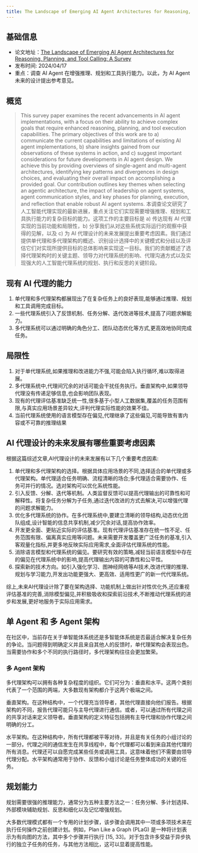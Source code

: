```yaml
---
title: The Landscape of Emerging AI Agent Architectures for Reasoning, Planning, and Tool Calling
---
```


## 基础信息
* 论文地址：[The Landscape of Emerging AI Agent Architectures for Reasoning, Planning, and Tool Calling: A Survey](https://arxiv.org/abs/2404.11584)
* 发布时间: 2024/04/17
* 重点：调查 AI Agent 在增强推理、规划和工具执行能力。以此，为 AI Agent 未来的设计提出参考意见。

## 概览
> This survey paper examines the recent advancements in AI agent implementations, with a focus on their ability to achieve complex goals that require enhanced reasoning, planning, and tool execution capabilities. The primary objectives of this work are to a) communicate the current capabilities and limitations of existing AI agent implementations, b) share insights gained from our observations of these systems in action, and c) suggest important considerations for future developments in AI agent design. We achieve this by providing overviews of single-agent and multi-agent architectures, identifying key patterns and divergences in design choices, and evaluating their overall impact on accomplishing a provided goal. Our contribution outlines key themes when selecting an agentic architecture, the impact of leadership on agent systems, agent communication styles, and key phases for planning, execution, and reflection that enable robust AI agent systems.
> 本调查论文研究了人工智能代理实现的最新进展，重点关注它们实现需要增强推理、规划和工具执行能力的复杂目标的能力。这项工作的主要目标是 a) 传达现有 AI 代理实现的当前功能和局限性，b) 分享我们从对这些系统实际运行的观察中获得的见解，以及 c) 为 AI 代理设计的未来发展提出重要考虑因素。我们通过提供单代理和多代理架构的概述、识别设计选择中的关键模式和分歧以及评估它们对实现所提供目标的总体影响来实现这一目标。我们的贡献概述了选择代理架构时的关键主题、领导力对代理系统的影响、代理沟通方式以及实现强大的人工智能代理系统的规划、执行和反思的关键阶段。

## 现有 AI 代理的能力
1. 单代理和多代理架构都展现出了在复杂任务上的良好表现,能够通过推理、规划和工具调用完成目标。
2. 一些代理系统引入了反馈机制、任务分解、迭代改进等技术,提高了问题求解能力。
3. 多代理系统可以通过明确的角色分工、团队动态优化等方式,更高效地协同完成任务。

## 局限性
1. 对于单代理系统,如果推理和改进能力不强,可能会陷入执行循环,难以取得进展。
2. 多代理系统中,代理间冗余的对话可能会干扰任务执行。垂直架构中,如果领导代理没有传递足够信息,也会影响团队表现。
3. 现有的代理评估基准缺乏统一性,很多基于小型人工数据集,覆盖的任务范围有限,与真实应用场景差异较大,评判代理实际性能的效果不佳。
4. 当前代理系统使用的语言模型存在偏见,代理继承了这些偏见,可能导致有害内容或不可靠的推理结果

## AI 代理设计的未来发展有哪些重要考虑因素
根据这篇综述文章,AI代理设计的未来发展有以下几个重要考虑因素:

1. 单代理和多代理架构的选择。根据具体应用场景的不同,选择适合的单代理或多代理架构。单代理适合任务明确、流程清晰的场合;多代理适合需要协作、任务可并行的情况。选对架构可以优化系统性能。
2. 引入反馈、分解、迭代等机制。人类监督反馈可以提高代理输出的可靠性和可解释性。将复杂任务分解为子任务,通过迭代改进的方式去解决,可以增强代理的问题求解能力。
3. 优化多代理系统的协作。在多代理系统中,要建立清晰的领导结构,动态优化团队组成,设计智能的信息共享机制,减少冗余对话,提高协作效率。
4. 开发更全面、更贴近实际的评估基准。现有代理评估基准存在统一性不足、任务范围有限、偏离真实应用等问题。未来需要开发覆盖更广泛任务的基准,引入客观量化指标,并更多地反映实际应用需求,全面评估代理系统的性能。
5. 消除语言模型和代理系统的偏见。要研究有效的策略,减轻当前语言模型中存在的偏见在代理系统中的影响,提高代理输出内容的可靠性和公平性。
6. 探索新的技术方向。如引入强化学习、图神经网络等AI技术,改进代理的推理、规划与学习能力,开发出功能更强大、更高效、适用性更广的新一代代理系统。

综上,未来AI代理设计除了要在架构选择、功能机制上做出针对性优化外,还应重视评估基准的完善,消除模型偏见,并积极吸收和探索前沿技术,不断推动代理系统的进步和发展,更好地服务于实际应用需求。

## 单 Agent 和 多 Agent 架构
在社区中，当前存在关于单智能体系统还是多智能体系统是否最适合解决复杂任务的争论。当问题得到明确定义并且来自其他人的反馈时，单代理架构会表现出色。当需要协作和多个不同的执行路径时，多代理架构往往会更加繁荣。


### 多 Agent 架构
多代理架构可以拥有各种复杂程度的组织。它们可分为：垂直和水平。这两个类别代表了一个范围的两端，大多数现有架构都介于这两个极端之间。

垂直架构。在这种结构中，一个代理充当领导者，其他代理直接向他们报告。根据架构的不同，报告代理可能只与主导代理进行通信。或者，可以通过所有代理之间的共享对话来定义领导者。垂直架构的定义特征包括拥有主导代理和协作代理之间明确的分工。

水平架构。在这种结构中，所有代理都被平等对待，并且是有关任务的小组讨论的一部分。代理之间的通信发生在共享线程中，每个代理都可以看到来自其他代理的所有消息。代理还可以自愿完成某些任务或调用工具，这意味着他们不需要由领导代理分配。水平架构通常用于协作、反馈和小组讨论是任务整体成功的关键的任务。

## 规划能力
规划需要很强的推理能力，通常分为五种主要方法之一：任务分解、多计划选择、外部模块辅助规划、反思和细化以及记忆增强规划。

大多数代理模式都有一个专用的计划步骤，该步骤会调用其中一项或多项技术来在执行任何操作之前创建计划。例如，Plan Like a Graph (PLaG) 是一种将计划表示为有向图的方法，其中多个步骤并行执行 [15, 33]。对于包含许多受益于异步执行的独立子任务的任务，与其他方法相比，这可以显着提高性能。
